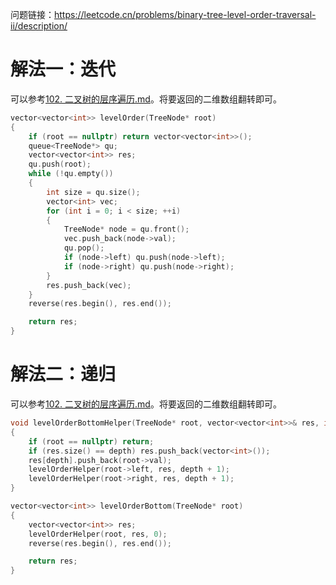 问题链接：https://leetcode.cn/problems/binary-tree-level-order-traversal-ii/description/

# 解法一：迭代

可以参考[102. 二叉树的层序遍历.md](https://github.com/SakuraMayAi/LintCode/blob/main/Binary%20Tree/102.%20%E4%BA%8C%E5%8F%89%E6%A0%91%E7%9A%84%E5%B1%82%E5%BA%8F%E9%81%8D%E5%8E%86.md)。将要返回的二维数组翻转即可。

```cpp
vector<vector<int>> levelOrder(TreeNode* root)
{
    if (root == nullptr) return vector<vector<int>>();
    queue<TreeNode*> qu;
    vector<vector<int>> res;
    qu.push(root);
    while (!qu.empty())
    {
        int size = qu.size();
        vector<int> vec;
        for (int i = 0; i < size; ++i)
        {
            TreeNode* node = qu.front();
            vec.push_back(node->val);
            qu.pop();
            if (node->left) qu.push(node->left);
            if (node->right) qu.push(node->right);
        }
        res.push_back(vec);
    }
	reverse(res.begin(), res.end());

    return res;
}
```

# 解法二：递归

可以参考[102. 二叉树的层序遍历.md](https://github.com/SakuraMayAi/LintCode/blob/main/Binary%20Tree/102.%20%E4%BA%8C%E5%8F%89%E6%A0%91%E7%9A%84%E5%B1%82%E5%BA%8F%E9%81%8D%E5%8E%86.md)。将要返回的二维数组翻转即可。

```cpp
void levelOrderBottomHelper(TreeNode* root, vector<vector<int>>& res, int depth)
{
    if (root == nullptr) return;
    if (res.size() == depth) res.push_back(vector<int>());
    res[depth].push_back(root->val);
    levelOrderHelper(root->left, res, depth + 1);
    levelOrderHelper(root->right, res, depth + 1);
}

vector<vector<int>> levelOrderBottom(TreeNode* root)
{
    vector<vector<int>> res;
    levelOrderHelper(root, res, 0);
    reverse(res.begin(), res.end());

    return res;
}
```
